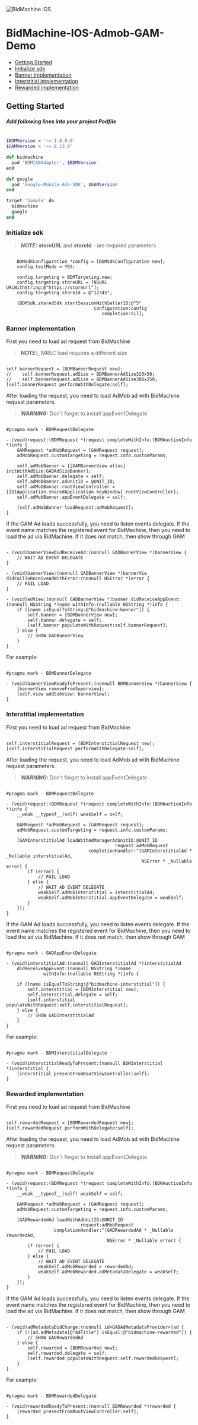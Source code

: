 ![BidMachine iOS](https://appodeal-ios.s3-us-west-1.amazonaws.com/docs/bidmachine.png)

# BidMachine-IOS-Admob-GAM-Demo

- [Getting Started](#user-content-getting-started)
- [Initialize sdk](#user-content-initialize-sdk)
- [Banner implementation](#user-content-banner-implementation)
- [Interstitial implementation](#user-content-interstitial-implementation)
- [Rewarded implementation](#user-content-rewarded-implementation)

## Getting Started

##### Add following lines into your project Podfile

```ruby

$BDMVersion = '~> 1.8.0.0'
$GAMVersion = '~> 8.13.0'

def bidmachine
  pod 'BDMIABAdapter', $BDMVersion
end

def google
  pod 'Google-Mobile-Ads-SDK', $GAMVersion
end

target 'Sample' do
  bidmachine
  google
end
```

### Initialize sdk

> **_NOTE:_** **storeURL** and **storeId** - are required parameters


```objc

    BDMSdkConfiguration *config = [BDMSdkConfiguration new];
    config.testMode = YES;

    config.targeting = BDMTargeting.new;
    config.targeting.storeURL = [NSURL URLWithString:@"https://storeUrl"];
    config.targeting.storeId = @"12345";

    [BDMSdk.sharedSdk startSessionWithSellerID:@"5"
                                 configuration:config
                                    completion:nil];
```


### Banner implementation

First you need to load ad request from BidMachine

> **NOTE:_** MREC load requires a different size 

```objc

self.bannerRequest = [BDMBannerRequest new];
//    self.bannerRequest.adSize = BDMBannerAdSize320x50;
//    self.bannerRequest.adSize = BDMBannerAdSize300x250;
[self.bannerRequest performWithDelegate:self];

```

After loading the request, you need to load AdMob ad with BidMachine request parameters.
> **_WARNING:_** Don't forget to install appEventDelegate


```objc

#pragma mark - BDMRequestDelegate

- (void)request:(BDMRequest *)request completeWithInfo:(BDMAuctionInfo *)info {
    GAMRequest *adMobRequest = [GAMRequest request];
    adMobRequest.customTargeting = request.info.customParams;
    
    self.adMobBanner = [[GAMBannerView alloc] initWithAdSize:GADAdSizeBanner];
    self.adMobBanner.delegate = self;
    self.adMobBanner.adUnitID = @UNIT_ID;
    self.adMobBanner.rootViewController = [[UIApplication.sharedApplication keyWindow] rootViewController];
    self.adMobBanner.appEventDelegate = self;

    [self.adMobBanner loadRequest:adMobRequest];
}

```

If the GAM Ad loads successfully, you need to listen events delegate. 
If the event name matches the registered event for BidMachine, then you need to load the ad via BidMachine. If it does not match, then show through GAM

```objc

- (void)bannerViewDidReceiveAd:(nonnull GADBannerView *)bannerView {
    // WAIT AD EVENT DELEGATE
}

- (void)bannerView:(nonnull GADBannerView *)bannerVie didFailToReceiveAdWithError:(nonnull NSError *)error {
    // FAIL LOAD
}

- (void)adView:(nonnull GADBannerView *)banner didReceiveAppEvent:(nonnull NSString *)name withInfo:(nullable NSString *)info {
    if ([name isEqualToString:@"bidmachine-banner"]) {
        self.banner = [BDMBannerView new];
        self.banner.delegate = self;
        [self.banner populateWithRequest:self.bannerRequest];
    } else {
        // SHOW GADBannerView
    }
}

```

For example:

```objc

#pragma mark - BDMBannerDelegate

- (void)bannerViewReadyToPresent:(nonnull BDMBannerView *)bannerView {
    [bannerView removeFromSuperview];
    [self.view addSubview: bannerView];
}

```

### Interstitial implementation

First you need to load ad request from BidMachine

```objc

self.interstitialRequest = [BDMInterstitialRequest new];
[self.interstitialRequest performWithDelegate:self];

```

After loading the request, you need to load AdMob ad with BidMachine request parameters.
> **_WARNING:_** Don't forget to install appEventDelegate


```objc

#pragma mark - BDMRequestDelegate

- (void)request:(BDMRequest *)request completeWithInfo:(BDMAuctionInfo *)info {
    __weak __typeof__(self) weakSelf = self;
    
    GAMRequest *adMobRequest = [GAMRequest request];
    adMobRequest.customTargeting = request.info.customParams;
    
    [GAMInterstitialAd loadWithAdManagerAdUnitID:@UNIT_ID
                                         request:adMobRequest
                               completionHandler:^(GAMInterstitialAd * _Nullable interstitialAd,
                                                   NSError * _Nullable error) {
        if (error) {
            // FAIL LOAD
        } else {
            // WAIT AD EVENT DELEGATE
            weakSelf.adMobInterstitial = interstitialAd;
            weakSelf.adMobInterstitial.appEventDelegate = weakSelf;
        }
    }];
}

```

If the GAM Ad loads successfully, you need to listen events delegate. 
If the event name matches the registered event for BidMachine, then you need to load the ad via BidMachine. If it does not match, then show through GAM

```objc

#pragma mark - GADAppEventDelegate

- (void)interstitialAd:(nonnull GADInterstitialAd *)interstitialAd
    didReceiveAppEvent:(nonnull NSString *)name
              withInfo:(nullable NSString *)info {
    
    if ([name isEqualToString:@"bidmachine-interstitial"]) {
        self.interstitial = [BDMInterstitial new];
        self.interstitial.delegate = self;
        [self.interstitial populateWithRequest:self.interstitialRequest];
    } else {
        // SHOW GADInterstitialAd
    }
}

```

For example:

```objc

#pragma mark - BDMInterstitialDelegate

- (void)interstitialReadyToPresent:(nonnull BDMInterstitial *)interstitial {
    [interstitial presentFromRootViewController:self];
}

```

### Rewarded implementation

First you need to load ad request from BidMachine

```objc

self.rewardedRequest = [BDMRewardedRequest new];
[self.rewardedRequest performWithDelegate:self];

```

After loading the request, you need to load AdMob ad with BidMachine request parameters.
> **_WARNING:_** Don't forget to install appEventDelegate


```objc

#pragma mark - BDMRequestDelegate

- (void)request:(BDMRequest *)request completeWithInfo:(BDMAuctionInfo *)info {
    __weak __typeof__(self) weakSelf = self;
    
    GAMRequest *adMobRequest = [GAMRequest request];
    adMobRequest.customTargeting = request.info.customParams;
    
    [GADRewardedAd loadWithAdUnitID:@UNIT_ID
                            request:adMobRequest
                  completionHandler:^(GADRewardedAd * _Nullable rewardedAd,
                                      NSError * _Nullable error) {
        if (error) {
            // FAIL LOAD
        } else {
            // WAIT AD EVENT DELEGATE
            weakSelf.adMobRewarded = rewardedAd;
            weakSelf.adMobRewarded.adMetadataDelegate = weakSelf;
        }
    }];
}

```

If the GAM Ad loads successfully, you need to listen events delegate. 
If the event name matches the registered event for BidMachine, then you need to load the ad via BidMachine. If it does not match, then show through GAM

```objc

- (void)adMetadataDidChange:(nonnull id<GADAdMetadataProvider>)ad {
    if (![ad.adMetadata[@"AdTitle"] isEqual:@"bidmachine-rewarded"]) {
        // SHOW GADRewardedAd
    } else {
        self.rewarded = [BDMRewarded new];
        self.rewarded.delegate = self;
        [self.rewarded populateWithRequest:self.rewardedRequest];
    }
}

```

For example:

```objc

#pragma mark - BDMRewardedDelegate

- (void)rewardedReadyToPresent:(nonnull BDMRewarded *)rewarded {
    [rewarded presentFromRootViewController:self];
}

```
